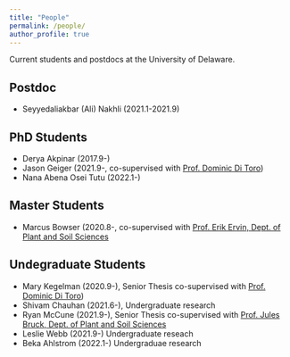 ```yaml
---
title: "People"
permalink: /people/
author_profile: true
---
```



Current students and postdocs at the University of Delaware.

## Postdoc
* Seyyedaliakbar (Ali) Nakhli (2021.1-2021.9) 

## PhD Students
* Derya Akpinar (2017.9-)  
* Jason Geiger (2021.9-, co-supervised with [Prof. Dominic Di Toro](https://ce.udel.edu/people/faculty-profile/?id=12))
* Nana Abena Osei Tutu (2022.1-)

## Master Students
* Marcus Bowser (2020.8-, co-supervised with [Prof. Erik Ervin, Dept. of Plant and Soil Sciences](https://www.udel.edu/academics/colleges/canr/departments/plant-and-soil-sciences/faculty-staff/erik-ervin/)

## Undegraduate Students
* Mary Kegelman (2020.9-), Senior Thesis co-supervised with [Prof. Dominic Di Toro](https://ce.udel.edu/people/faculty-profile/?id=12))
* Shivam Chauhan (2021.6-), Undergraduate research
* Ryan McCune (2021.9-), Senior Thesis co-supervised with [Prof. Jules Bruck, Dept. of Plant and Soil Sciences](https://www.udel.edu/academics/colleges/canr/departments/plant-and-soil-sciences/faculty-staff/jules-bruck/)
* Leslie Webb (2021.9-) Undergraduate reseach
* Beka Ahlstrom (2022.1-) Undergraduae research
